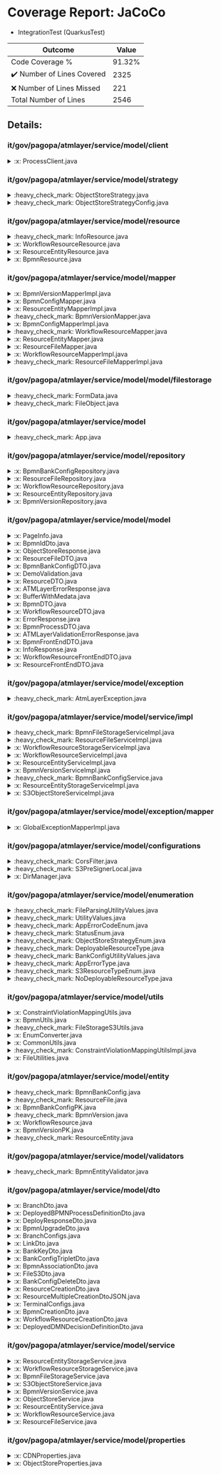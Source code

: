 
# Coverage Report: JaCoCo

* IntegrationTest (QuarkusTest)
      
      
| Outcome                 | Value                                                               |
|-------------------------|---------------------------------------------------------------------|
| Code Coverage %         | 91.32%               |
| :heavy_check_mark: Number of Lines Covered | 2325    |
| :x: Number of Lines Missed  | 221     |
| Total Number of Lines   | 2546     |


## Details:

    
### it/gov/pagopa/atmlayer/service/model/client

<details>
    <summary>
:x: ProcessClient.java
    </summary>

        
</details>

    
### it/gov/pagopa/atmlayer/service/model/strategy

<details>
    <summary>
:heavy_check_mark: ObjectStoreStrategy.java
    </summary>

        
#### All Lines Covered!
        
</details>

    

<details>
    <summary>
:heavy_check_mark: ObjectStoreStrategyConfig.java
    </summary>

        
#### All Lines Covered!
        
</details>

    
### it/gov/pagopa/atmlayer/service/model/resource

<details>
    <summary>
:heavy_check_mark: InfoResource.java
    </summary>

        
#### All Lines Covered!
        
</details>

    

<details>
    <summary>
:x: WorkflowResourceResource.java
    </summary>

        
#### Lines Missed:
        
</details>

    

<details>
    <summary>
:x: ResourceEntityResource.java
    </summary>

        
#### Lines Missed:
        
</details>

    

<details>
    <summary>
:x: BpmnResource.java
    </summary>

        
#### Lines Missed:
        
</details>

    
### it/gov/pagopa/atmlayer/service/model/mapper

<details>
    <summary>
:x: BpmnVersionMapperImpl.java
    </summary>

        
#### Lines Missed:
        
- Line #39
```
        catch ( DatatypeConfigurationException ex ) {
```
</details>

    

<details>
    <summary>
:x: BpmnConfigMapper.java
    </summary>

        
</details>

    

<details>
    <summary>
:x: ResourceEntityMapperImpl.java
    </summary>

        
#### Lines Missed:
        
</details>

    

<details>
    <summary>
:heavy_check_mark: BpmnVersionMapper.java
    </summary>

        
#### All Lines Covered!
        
</details>

    

<details>
    <summary>
:x: BpmnConfigMapperImpl.java
    </summary>

        
#### Lines Missed:
        
</details>

    

<details>
    <summary>
:heavy_check_mark: WorkflowResourceMapper.java
    </summary>

        
#### All Lines Covered!
        
</details>

    

<details>
    <summary>
:x: ResourceEntityMapper.java
    </summary>

        
#### Lines Missed:
        
- Line #70
```
                    } catch (NoSuchAlgorithmException | IOException e) {
```
</details>

    

<details>
    <summary>
:x: ResourceFileMapper.java
    </summary>

        
</details>

    

<details>
    <summary>
:x: WorkflowResourceMapperImpl.java
    </summary>

        
#### Lines Missed:
        
- Line #38
```
        catch ( DatatypeConfigurationException ex ) {
```
</details>

    

<details>
    <summary>
:heavy_check_mark: ResourceFileMapperImpl.java
    </summary>

        
#### All Lines Covered!
        
</details>

    
### it/gov/pagopa/atmlayer/service/model/model/filestorage

<details>
    <summary>
:heavy_check_mark: FormData.java
    </summary>

        
#### All Lines Covered!
        
</details>

    

<details>
    <summary>
:heavy_check_mark: FileObject.java
    </summary>

        
#### All Lines Covered!
        
</details>

    
### it/gov/pagopa/atmlayer/service/model

<details>
    <summary>
:heavy_check_mark: App.java
    </summary>

        
#### All Lines Covered!
        
</details>

    
### it/gov/pagopa/atmlayer/service/model/repository

<details>
    <summary>
:x: BpmnBankConfigRepository.java
    </summary>

        
#### Lines Missed:
        
</details>

    

<details>
    <summary>
:x: ResourceFileRepository.java
    </summary>

        
#### Lines Missed:
        
</details>

    

<details>
    <summary>
:x: WorkflowResourceRepository.java
    </summary>

        
#### Lines Missed:
        
- Line #29
```
                .page(page, size)
```
- Line #30
```
                .list();
```
</details>

    

<details>
    <summary>
:x: ResourceEntityRepository.java
    </summary>

        
#### Lines Missed:
        
</details>

    

<details>
    <summary>
:x: BpmnVersionRepository.java
    </summary>

        
#### Lines Missed:
        
- Line #74
```
                .transformToUni(session ->
```
- Line #76
```
                                .setParameter(BPMN_ID, uuid)
```
- Line #77
```
                                .getResultList());
```
</details>

    
### it/gov/pagopa/atmlayer/service/model/model

<details>
    <summary>
:x: PageInfo.java
    </summary>

        
</details>

    

<details>
    <summary>
:x: BpmnIdDto.java
    </summary>

        
</details>

    

<details>
    <summary>
:x: ObjectStoreResponse.java
    </summary>

        
</details>

    

<details>
    <summary>
:x: ResourceFileDTO.java
    </summary>

        
</details>

    

<details>
    <summary>
:x: BpmnBankConfigDTO.java
    </summary>

        
</details>

    

<details>
    <summary>
:x: DemoValidation.java
    </summary>

        
</details>

    

<details>
    <summary>
:x: ResourceDTO.java
    </summary>

        
</details>

    

<details>
    <summary>
:x: ATMLayerErrorResponse.java
    </summary>

        
</details>

    

<details>
    <summary>
:x: BufferWithMedata.java
    </summary>

        
</details>

    

<details>
    <summary>
:x: BpmnDTO.java
    </summary>

        
</details>

    

<details>
    <summary>
:x: WorkflowResourceDTO.java
    </summary>

        
</details>

    

<details>
    <summary>
:x: ErrorResponse.java
    </summary>

        
</details>

    

<details>
    <summary>
:x: BpmnProcessDTO.java
    </summary>

        
</details>

    

<details>
    <summary>
:x: ATMLayerValidationErrorResponse.java
    </summary>

        
</details>

    

<details>
    <summary>
:x: BpmnFrontEndDTO.java
    </summary>

        
</details>

    

<details>
    <summary>
:x: InfoResponse.java
    </summary>

        
</details>

    

<details>
    <summary>
:x: WorkflowResourceFrontEndDTO.java
    </summary>

        
</details>

    

<details>
    <summary>
:x: ResourceFrontEndDTO.java
    </summary>

        
</details>

    
### it/gov/pagopa/atmlayer/service/model/exception

<details>
    <summary>
:heavy_check_mark: AtmLayerException.java
    </summary>

        
#### All Lines Covered!
        
</details>

    
### it/gov/pagopa/atmlayer/service/model/service/impl

<details>
    <summary>
:heavy_check_mark: BpmnFileStorageServiceImpl.java
    </summary>

        
#### All Lines Covered!
        
</details>

    

<details>
    <summary>
:heavy_check_mark: ResourceFileServiceImpl.java
    </summary>

        
#### All Lines Covered!
        
</details>

    

<details>
    <summary>
:x: WorkflowResourceStorageServiceImpl.java
    </summary>

        
#### Lines Missed:
        
</details>

    

<details>
    <summary>
:x: WorkflowResourceServiceImpl.java
    </summary>

        
#### Lines Missed:
        
</details>

    

<details>
    <summary>
:x: ResourceEntityServiceImpl.java
    </summary>

        
#### Lines Missed:
        
- Line #190
```
                    } catch (AtmLayerException ex) {
```
</details>

    

<details>
    <summary>
:x: BpmnVersionServiceImpl.java
    </summary>

        
#### Lines Missed:
        
- Line #97
```
                                .recoverWithUni(failure -> {
```
- Line #259
```
                                                        .recoverWithUni(failure -> {
```
</details>

    

<details>
    <summary>
:heavy_check_mark: BpmnBankConfigService.java
    </summary>

        
#### All Lines Covered!
        
</details>

    

<details>
    <summary>
:x: ResourceEntityStorageServiceImpl.java
    </summary>

        
#### Lines Missed:
        
</details>

    

<details>
    <summary>
:x: S3ObjectStoreServiceImpl.java
    </summary>

        
#### Lines Missed:
        
- Line #166
```
        } catch (Exception e) {
```
</details>

    
### it/gov/pagopa/atmlayer/service/model/exception/mapper

<details>
    <summary>
:x: GlobalExceptionMapperImpl.java
    </summary>

        
#### Lines Missed:
        
</details>

    
### it/gov/pagopa/atmlayer/service/model/configurations

<details>
    <summary>
:heavy_check_mark: CorsFilter.java
    </summary>

        
#### All Lines Covered!
        
</details>

    

<details>
    <summary>
:heavy_check_mark: S3PreSignerLocal.java
    </summary>

        
#### All Lines Covered!
        
</details>

    

<details>
    <summary>
:x: DirManager.java
    </summary>

        
#### Lines Missed:
        
</details>

    
### it/gov/pagopa/atmlayer/service/model/enumeration

<details>
    <summary>
:heavy_check_mark: FileParsingUtilityValues.java
    </summary>

        
#### All Lines Covered!
        
</details>

    

<details>
    <summary>
:heavy_check_mark: UtilityValues.java
    </summary>

        
#### All Lines Covered!
        
</details>

    

<details>
    <summary>
:heavy_check_mark: AppErrorCodeEnum.java
    </summary>

        
#### All Lines Covered!
        
</details>

    

<details>
    <summary>
:heavy_check_mark: StatusEnum.java
    </summary>

        
#### All Lines Covered!
        
</details>

    

<details>
    <summary>
:heavy_check_mark: ObjectStoreStrategyEnum.java
    </summary>

        
#### All Lines Covered!
        
</details>

    

<details>
    <summary>
:heavy_check_mark: DeployableResourceType.java
    </summary>

        
#### All Lines Covered!
        
</details>

    

<details>
    <summary>
:heavy_check_mark: BankConfigUtilityValues.java
    </summary>

        
#### All Lines Covered!
        
</details>

    

<details>
    <summary>
:heavy_check_mark: AppErrorType.java
    </summary>

        
#### All Lines Covered!
        
</details>

    

<details>
    <summary>
:heavy_check_mark: S3ResourceTypeEnum.java
    </summary>

        
#### All Lines Covered!
        
</details>

    

<details>
    <summary>
:heavy_check_mark: NoDeployableResourceType.java
    </summary>

        
#### All Lines Covered!
        
</details>

    
### it/gov/pagopa/atmlayer/service/model/utils

<details>
    <summary>
:x: ConstraintViolationMappingUtils.java
    </summary>

        
</details>

    

<details>
    <summary>
:x: BpmnUtils.java
    </summary>

        
#### Lines Missed:
        
</details>

    

<details>
    <summary>
:heavy_check_mark: FileStorageS3Utils.java
    </summary>

        
#### All Lines Covered!
        
</details>

    

<details>
    <summary>
:x: EnumConverter.java
    </summary>

        
#### Lines Missed:
        
</details>

    

<details>
    <summary>
:x: CommonUtils.java
    </summary>

        
#### Lines Missed:
        
</details>

    

<details>
    <summary>
:heavy_check_mark: ConstraintViolationMappingUtilsImpl.java
    </summary>

        
#### All Lines Covered!
        
</details>

    

<details>
    <summary>
:x: FileUtilities.java
    </summary>

        
#### Lines Missed:
        
- Line #133
```
        } catch (IOException e) {
```
- Line #142
```
        } catch (IOException e) {
```
</details>

    
### it/gov/pagopa/atmlayer/service/model/entity

<details>
    <summary>
:heavy_check_mark: BpmnBankConfig.java
    </summary>

        
#### All Lines Covered!
        
</details>

    

<details>
    <summary>
:heavy_check_mark: ResourceFile.java
    </summary>

        
#### All Lines Covered!
        
</details>

    

<details>
    <summary>
:x: BpmnBankConfigPK.java
    </summary>

        
</details>

    

<details>
    <summary>
:heavy_check_mark: BpmnVersion.java
    </summary>

        
#### All Lines Covered!
        
</details>

    

<details>
    <summary>
:x: WorkflowResource.java
    </summary>

        
</details>

    

<details>
    <summary>
:x: BpmnVersionPK.java
    </summary>

        
</details>

    

<details>
    <summary>
:heavy_check_mark: ResourceEntity.java
    </summary>

        
#### All Lines Covered!
        
</details>

    
### it/gov/pagopa/atmlayer/service/model/validators

<details>
    <summary>
:heavy_check_mark: BpmnEntityValidator.java
    </summary>

        
#### All Lines Covered!
        
</details>

    
### it/gov/pagopa/atmlayer/service/model/dto

<details>
    <summary>
:x: BranchDto.java
    </summary>

        
</details>

    

<details>
    <summary>
:x: DeployedBPMNProcessDefinitionDto.java
    </summary>

        
</details>

    

<details>
    <summary>
:x: DeployResponseDto.java
    </summary>

        
</details>

    

<details>
    <summary>
:x: BpmnUpgradeDto.java
    </summary>

        
</details>

    

<details>
    <summary>
:x: BranchConfigs.java
    </summary>

        
</details>

    

<details>
    <summary>
:x: LinkDto.java
    </summary>

        
</details>

    

<details>
    <summary>
:x: BankKeyDto.java
    </summary>

        
</details>

    

<details>
    <summary>
:x: BankConfigTripletDto.java
    </summary>

        
#### Lines Missed:
        
</details>

    

<details>
    <summary>
:x: BpmnAssociationDto.java
    </summary>

        
</details>

    

<details>
    <summary>
:x: FileS3Dto.java
    </summary>

        
</details>

    

<details>
    <summary>
:x: BankConfigDeleteDto.java
    </summary>

        
</details>

    

<details>
    <summary>
:x: ResourceCreationDto.java
    </summary>

        
</details>

    

<details>
    <summary>
:x: ResourceMultipleCreationDtoJSON.java
    </summary>

        
</details>

    

<details>
    <summary>
:x: TerminalConfigs.java
    </summary>

        
</details>

    

<details>
    <summary>
:x: BpmnCreationDto.java
    </summary>

        
</details>

    

<details>
    <summary>
:x: WorkflowResourceCreationDto.java
    </summary>

        
</details>

    

<details>
    <summary>
:x: DeployedDMNDecisionDefinitionDto.java
    </summary>

        
</details>

    
### it/gov/pagopa/atmlayer/service/model/service

<details>
    <summary>
:x: ResourceEntityStorageService.java
    </summary>

        
</details>

    

<details>
    <summary>
:x: WorkflowResourceStorageService.java
    </summary>

        
</details>

    

<details>
    <summary>
:x: BpmnFileStorageService.java
    </summary>

        
</details>

    

<details>
    <summary>
:x: S3ObjectStoreService.java
    </summary>

        
</details>

    

<details>
    <summary>
:x: BpmnVersionService.java
    </summary>

        
</details>

    

<details>
    <summary>
:x: ObjectStoreService.java
    </summary>

        
</details>

    

<details>
    <summary>
:x: ResourceEntityService.java
    </summary>

        
</details>

    

<details>
    <summary>
:x: WorkflowResourceService.java
    </summary>

        
</details>

    

<details>
    <summary>
:x: ResourceFileService.java
    </summary>

        
</details>

    
### it/gov/pagopa/atmlayer/service/model/properties

<details>
    <summary>
:x: CDNProperties.java
    </summary>

        
</details>

    

<details>
    <summary>
:x: ObjectStoreProperties.java
    </summary>

        
</details>

    
